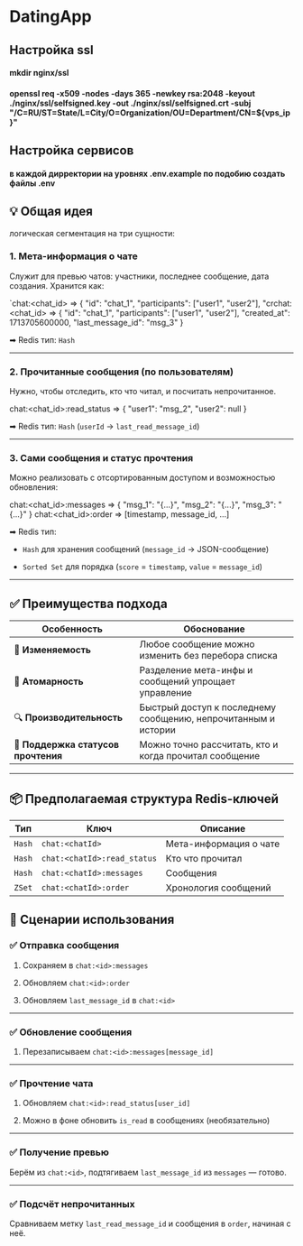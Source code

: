 # DatingApp

## Настройка ssl
#### mkdir nginx/ssl
#### openssl req -x509 -nodes -days 365 -newkey rsa:2048 -keyout ./nginx/ssl/selfsigned.key -out ./nginx/ssl/selfsigned.crt -subj "/C=RU/ST=State/L=City/O=Organization/OU=Department/CN=${vps_ip}"

## Настройка сервисов
#### в каждой дирректории на уровнях .env.example по подобию создать файлы .env


## 💡 Общая идея

логическая сегментация на три сущности:

### 1. **Мета-информация о чате**

Служит для превью чатов: участники, последнее сообщение, дата создания. Хранится как:


`chat:<chat_id> => {   "id": "chat_1",   "participants": ["user1", "user2"],   "crchat:<chat_id> => {
  "id": "chat_1",
  "participants": ["user1", "user2"],
  "created_at": 1713705600000,
  "last_message_id": "msg_3"
}


➡ Redis тип: `Hash`

---

### 2. **Прочитанные сообщения (по пользователям)**

Нужно, чтобы отследить, кто что читал, и посчитать непрочитанное.


chat:<chat_id>:read_status => {
  "user1": "msg_2",
  "user2": null
}


➡ Redis тип: `Hash` (`userId` → `last_read_message_id`)

---

### 3. **Сами сообщения и статус прочтения**

Можно реализовать с отсортированным доступом и возможностью обновления:

chat:<chat_id>:messages => {
  "msg_1": "{...}",
  "msg_2": "{...}",
  "msg_3": "{...}"
}
chat:<chat_id>:order => [timestamp, message_id, ...]


➡ Redis тип:

- `Hash` для хранения сообщений (`message_id` → JSON-сообщение)
    
- `Sorted Set` для порядка (`score` = `timestamp`, `value` = `message_id`)
    

---

## ✅ Преимущества подхода

|Особенность|Обоснование|
|---|---|
|🔁 **Изменяемость**|Любое сообщение можно изменить без перебора списка|
|🧠 **Атомарность**|Разделение мета-инфы и сообщений упрощает управление|
|🔍 **Производительность**|Быстрый доступ к последнему сообщению, непрочитанным и истории|
|🚦 **Поддержка статусов прочтения**|Можно точно рассчитать, кто и когда прочитал сообщение|

---

## 📦 Предполагаемая структура Redis-ключей

|Тип|Ключ|Описание|
|---|---|---|
|`Hash`|`chat:<chatId>`|Мета-информация о чате|
|`Hash`|`chat:<chatId>:read_status`|Кто что прочитал|
|`Hash`|`chat:<chatId>:messages`|Сообщения|
|`ZSet`|`chat:<chatId>:order`|Хронология сообщений|

## 🔄 Сценарии использования

### ✅ Отправка сообщения

1. Сохраняем в `chat:<id>:messages`
    
2. Обновляем `chat:<id>:order`
    
3. Обновляем `last_message_id` в `chat:<id>`
    

---

### ✅ Обновление сообщения

1. Перезаписываем `chat:<id>:messages[message_id]`

---

### ✅ Прочтение чата

1. Обновляем `chat:<id>:read_status[user_id]`
    
2. Можно в фоне обновить `is_read` в сообщениях (необязательно)
    

---

### ✅ Получение превью

Берём из `chat:<id>`, подтягиваем `last_message_id` из `messages` — готово.

---

### ✅ Подсчёт непрочитанных

Сравниваем метку `last_read_message_id` и сообщения в `order`, начиная с неё.